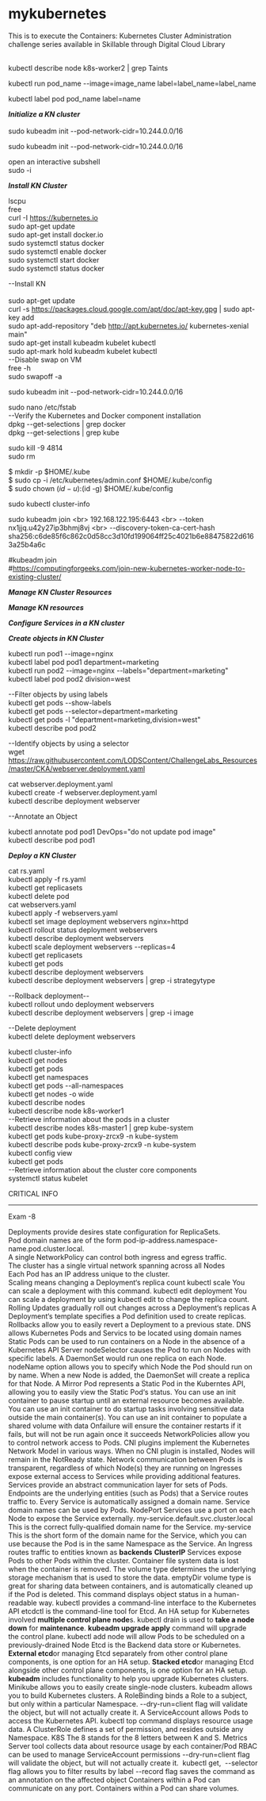 # mykubernetes
This is to execute the Containers: Kubernetes Cluster Administration challenge series available in Skillable through Digital Cloud Library<br><br>


kubectl describe node k8s-worker2 | grep Taints<br>

kubectl run pod_name --image=image_name label=label_name=label_name <br>

kubectl label pod pod_name label=name<br>



*******Initialize a KN cluster*******<br><br>
sudo kubeadm init --pod-network-cidr=10.244.0.0/16<br>


sudo kubeadm init --pod-network-cidr=10.244.0.0/16<br>

 open an interactive subshell<br>
sudo -i<br>


*******Install KN Cluster*******<br>

lscpu<br>
free<br>
curl -I https://kubernetes.io <br>
sudo apt-get update<br>
sudo apt-get install docker.io<br>
sudo systemctl status docker<br>
sudo systemctl enable docker<br>
sudo systemctl start docker<br>
sudo systemctl status docker<br>

--Install KN<br><br>
sudo apt-get update<br>
curl -s https://packages.cloud.google.com/apt/doc/apt-key.gpg | sudo apt-key add<br>
sudo apt-add-repository "deb http://apt.kubernetes.io/ kubernetes-xenial main"<br>
sudo apt-get install kubeadm kubelet kubectl<br>
sudo apt-mark hold kubeadm kubelet kubectl<br>
--Disable swap on VM<br>
free -h<br>
sudo swapoff -a<br>

sudo kubeadm init --pod-network-cidr=10.244.0.0/16 <br>

sudo nano /etc/fstab<br>
--Verify the Kubernetes and Docker component installation<br>
dpkg --get-selections | grep docker<br>
dpkg --get-selections | grep kube<br>

sudo kill -9 4814<br>
sudo rm <br>

$ mkdir -p $HOME/.kube<br>
$ sudo cp -i /etc/kubernetes/admin.conf $HOME/.kube/config<br>
$ sudo chown $(id -u):$(id -g) $HOME/.kube/config<br>

sudo kubectl cluster-info<br>

sudo kubeadm join \<br>
  192.168.122.195:6443 \<br>
  --token nx1jjq.u42y27ip3bhmj8vj \<br>
  --discovery-token-ca-cert-hash sha256:c6de85f6c862c0d58cc3d10fd199064ff25c4021b6e88475822d6163a25b4a6c<br>

#kubeadm join<br>
#https://computingforgeeks.com/join-new-kubernetes-worker-node-to-existing-cluster/<br>


*******Manage KN Cluster Resources*******<br>



*******Manage KN resources*******<br>

*******Configure Services in a KN cluster*******<br>


*******Create objects in KN Cluster******* <br>

kubectl run pod1 --image=nginx <br>
kubectl label pod pod1 department=marketing <br>
kubectl run pod2 --image=nginx --labels="department=marketing" <br>
kubectl label pod pod2 division=west<br>

--Filter objects by using labels<br>
kubectl get pods --show-labels<br>
kubectl get pods --selector=department=marketing<br>
kubectl get pods -l "department=marketing,division=west"<br>
kubectl describe pod pod2<br>

--Identify objects by using a selector<br>
wget https://raw.githubusercontent.com/LODSContent/ChallengeLabs_Resources/master/CKA/webserver.deployment.yaml<br>

cat webserver.deployment.yaml<br>
kubectl create -f webserver.deployment.yaml<br>
kubectl describe deployment webserver<br>

--Annotate an Object<br>

kubectl annotate pod pod1 DevOps="do not update pod image"<br>
kubectl describe pod pod1<br>


*******Deploy a KN Cluster*******<br>

cat rs.yaml<br>
kubectl apply -f rs.yaml<br>
kubectl get replicasets<br>
kubectl delete pod <pod><br>
cat webservers.yaml<br>
kubectl apply -f webservers.yaml<br>
kubectl set image deployment webservers nginx=httpd<br>
kubectl rollout status deployment webservers<br>
kubectl describe deployment webservers<br>
kubectl scale deployment webservers --replicas=4<br>
kubectl get replicasets<br>
kubectl get pods<br>
kubectl describe deployment webservers<br>
kubectl describe deployment webservers | grep -i strategytype<br>

--Rollback deployment--<br>
kubectl rollout undo deployment webservers<br>
kubectl describe deployment webservers | grep -i image<br>

--Delete deployment<br>
kubectl delete deployment webservers<br>

kubectl cluster-info<br>
kubectl get nodes <br>
kubectl get pods <br>
kubectl get namespaces <br>
kubectl get pods --all-namespaces<br>
kubectl get nodes -o wide <br>
kubectl describe nodes<br>
kubectl describe node k8s-worker1<br>
--Retrieve information about the pods in a cluster<br>
kubectl describe nodes k8s-master1 | grep kube-system<br>
kubectl get pods kube-proxy-zrcx9 -n kube-system<br>
kubectl describe pods kube-proxy-zrcx9 -n kube-system<br>
kubectl config view <br>
kubectl get pods<br>
--Retrieve information about the cluster core components<br>
systemctl status kubelet<br>


CRITICAL INFO
*****************
Exam -8

Deployments provide desires state configuration for ReplicaSets.<br>
Pod domain names are of the form pod-ip-address.namespace-name.pod.cluster.local.<br>
A single NetworkPolicy can control both ingress and egress traffic.<br>
The cluster has a single virtual network spanning across all Nodes<br>
Each Pod has an IP address unique to the cluster.<br>
Scaling means changing a Deployment‘s replica count
kubectl scale
You can scale a deployment with this command.
kubectl edit deployment
You can scale a deployment by using kubectl edit to change the replica count.
Rolling Updates gradually roll out changes across a Deployment‘s replicas
A Deployment‘s template specifies a Pod definition used to create replicas.
Rollbacks allow you to easily revert a Deployment to a previous state.
DNS allows Kubernetes Pods and Servics to be located using domain names
Static Pods can be used to run containers on a Node in the absence of a Kubernetes API Server
nodeSelector causes the Pod to run on Nodes with specific labels.
A DaemonSet would run one replica on each Node.
nodeName option allows you to specify which Node the Pod should run on by name.
When a new Node is added, the DaemonSet will create a replica for that Node.
A Mirror Pod represents a Static Pod in the Kuberntes API, allowing you to easily view the Static Pod‘s status.
You can use an init container to pause startup until an external resource becomes available.
You can use an init container to do startup tasks involving sensitive data outside the main container(s).
You can use an init container to populate a shared volume with data
Onfailure will ensure the container restarts if it fails, but will not be run again once it succeeds
NetworkPolicies allow you to control network access to Pods.
CNI plugins implement the Kubernetes Network Model in various ways.
When no CNI plugin is installed, Nodes will remain in the NotReady state.
Network communication between Pods is transparent, regardless of which Node(s) they are running on
Ingresses expose external access to Services while providing additional features.
Services provide an abstract communication layer for sets of Pods.
Endpoints are the underlying entities (such as Pods) that a Service routes traffic to.
Every Service is automatically assigned a domain name.
Service domain names can be used by Pods.
NodePort Services use a port on each Node to expose the Service externally.
my-service.default.svc.cluster.local
This is the correct fully-qualified domain name for the Service.
my-service
This is the short form of the domain name for the Service, which you can use because the Pod is in the same Namespace as the Service.
An Ingress routes traffic to entities known as **backends**
**ClusterIP** Services expose Pods to other Pods within the cluster.
Container file system data is lost when the container is removed.
The volume type determines the underlying storage mechanism that is used to store the data.
emptyDir volume type is great for sharing data between containers, and is automatically cleaned up if the Pod is deleted.
This command displays object status in a human-readable way.
kubectl provides a command-line interface to the Kubernetes API
etcdctl is the command-line tool for Etcd.
An HA setup for Kubernetes involved **multiple control plane node**s.
kubectl drain is used to **take a node down** for **maintenance**.
**kubeadm upgrade apply** command will upgrade the control plane.
kubectl add node will allow Pods to be scheduled on a previously-drained Node
Etcd is the Backend data store or Kubernetes.
**External etcd**or managing Etcd separately from other control plane components, is one option for an HA setup.
**Stacked etcd**or managing Etcd alongside other control plane components, is one option for an HA setup.
**kubeadm** includes functionality to help you upgrade Kubernetes clusters.
Minikube allows you to easily create single-node clusters.
kubeadm allows you to build Kubernetes clusters.
A RoleBinding binds a Role to a subject, but only within a particular Namespace.
--dry-run=client flag will validate the object, but will not actually create it.
A ServiceAccount allows Pods to access the Kubernetes API.
kubectl top command displays resource usage data.
A ClusterRole defines a set of permission, and resides outside any Namespace.
K8S The 8 stands for the 8 letters between K and S.
Metrics Server tool collects data about resource usage by each container/Pod
RBAC can be used to manage ServiceAccount permissions
--dry-run=client flag will validate the object, but will not actually create it.
 kubectl get,  --selector flag allows you to filter results by label
 --record flag saves the command as an annotation on the affected object
Containers within a Pod can communicate on any port.
Containers within a Pod can share volumes.







